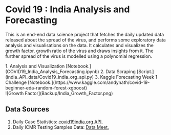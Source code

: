 
# Covid 19 : India Analysis and Forecasting
<p>This is an end-end data science project that fetches the daily updated data released about the spread of the virus, and performs some exploratory data analysis and visualisations on the data. 
    It calculates and visualizes the growth factor, growth ratio of the virus and draws insights from it. The further spread of the virus is modelled using a polynomial regression.</p>
1. Analysis and Visualization [Notebook.](COVID19_India_Analysis_Forecasting.ipynb)
2. Data Scraping [Script.](india_API_data/Covid19_india_org_api.py)
3. Kaggle Forecasting Week 1 Challenge [Notebook.](https://www.kaggle.com/andynath/covid-19-beginner-eda-random-forest-xgboost)<br>
![Growth Factor](Backup/India_Growth_Factor.png)

## Data Sources
1. Daily Case Statistics: [covid19india.org API.](https://github.com/covid19india/api)
2. Daily ICMR Testing Samples Data: [Data Meet.](https://github.com/datameet/covid19)

